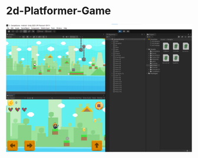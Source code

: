 # 2d-Platformer-Game

![2d-platformer-game](https://github.com/TarikCakmakci/2d-Platformer-Game/blob/main/2d-platformer-game.png)